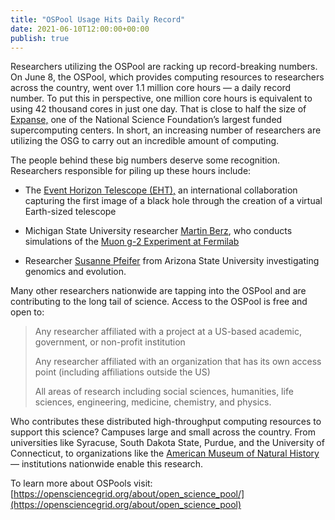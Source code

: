 ```yaml
---
title: "OSPool Usage Hits Daily Record" 
date: 2021-06-10T12:00:00+00:00
publish: true
--- 
```

Researchers utilizing the OSPool are racking up record-breaking numbers. On June 8, the OSPool, which provides computing resources to researchers across the country, went over 1.1 million core hours –– a daily record number. To put this in perspective, one million core hours is equivalent to using 42 thousand cores in just one day. That is close to half the size of [Expanse,](https://www.sdsc.edu/services/hpc/expanse/) one of the National Science Foundation’s largest funded supercomputing centers. In short, an increasing number of researchers are utilizing the OSG to carry out an incredible amount of computing.  

The people behind these big numbers deserve some recognition. Researchers responsible for piling up these hours include: 

- The [Event Horizon Telescope (EHT),](https://eventhorizontelescope.org/) an international collaboration capturing the first image of a black hole through the creation of a virtual Earth-sized telescope 

- Michigan State University researcher [Martin Berz](https://pa.msu.edu/profile/berz/), who conducts simulations of the [Muon g-2 Experiment at Fermilab](https://muon-g-2.fnal.gov/) 

- Researcher [Susanne Pfeifer](https://biodesign.asu.edu/susanne-pfeifer) from Arizona State University investigating genomics and evolution. 

Many other researchers nationwide are tapping into the OSPool and are contributing to the long tail of science. Access to the OSPool is free and open to:

> Any researcher affiliated with a project at a US-based academic, government, or non-profit institution 
>
> Any researcher affiliated with an organization that has its own access point (including affiliations outside the US)
>
> All areas of research including social sciences, humanities, life sciences, engineering, medicine, chemistry, and physics.

Who contributes these distributed high-throughput computing resources to support this science? Campuses large and small across the country. From universities like Syracuse, South Dakota State, Purdue, and the University of Connecticut, to organizations like the [American Museum of Natural History](https://www.amnh.org/) –– institutions nationwide enable this research.

To learn more about OSPools visit: [https://opensciencegrid.org/about/open_science_pool/](https://opensciencegrid.org/about/open_science_pool)

